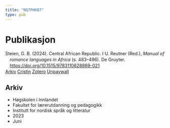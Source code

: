 ```yaml
---
title: "NQ7PHKB7"
type: pub
---
```

<h1>Publikasjon</h1>
<article id="csl-bib-container-NQ7PHKB7" class="csl-bib-container">
  <div class="csl-bib-body" style="line-height: 1.35; padding-left: 1em; text-indent:-1em;">
  <div class="csl-entry">Steien, G. B. (2024). Central African Republic. I U. Reutner (Red.), <i>Manual of romance languages in Africa</i> (s. 483&#x2013;496). De Gruyter. <a href="https://doi.org/10.1515/9783110628869-021">https://doi.org/10.1515/9783110628869-021</a></div>
</div>
  <div class="csl-bib-buttons">
    <a href="#taxonomy-article-NQ7PHKB7" class="csl-bib-button">Arkiv</a>
    <a href="https://app.cristin.no/results/show.jsf?id=2151453" alt="Cristin URL" class="csl-bib-button">Cristin</a>
    <a href="http://zotero.org/groups/5402882/items/NQ7PHKB7" alt="Zotero URL" class="csl-bib-button">Zotero</a>
    <a href="https://doi.org/10.1515/9783110628869-021" class="csl-bib-button">Unpaywall</a>
  </div>
  <div id="csl-bib-meta-container-NQ7PHKB7"></div>
</article>
<div id="csl-bib-meta-NQ7PHKB7" class="csl-bib-meta">
  <article id="taxonomy-article-NQ7PHKB7" class="taxonomy-article">
    <h1>Arkiv</h1>
    <ul>
      <li>Høgskolen i Innlandet</li>
      <li>Fakultet for lærerutdanning og pedagogikk</li>
      <li>Institutt for nordisk språk og litteratur</li>
      <li>2023</li>
      <li>Juni</li>
    </ul>
  </article>
</div>
